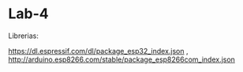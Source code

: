 # Lab-4

Librerias:

https://dl.espressif.com/dl/package_esp32_index.json , http://arduino.esp8266.com/stable/package_esp8266com_index.json
